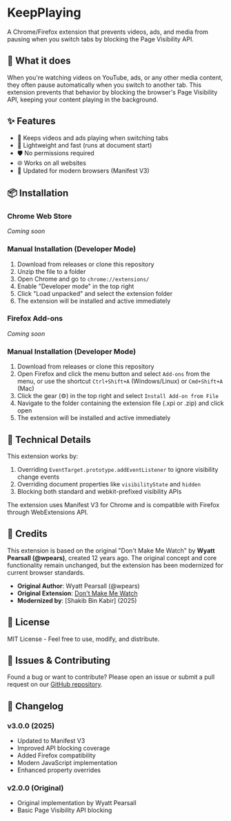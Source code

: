 # KeepPlaying

A Chrome/Firefox extension that prevents videos, ads, and media from pausing when you switch tabs by blocking the Page Visibility API.

## 🎯 What it does

When you're watching videos on YouTube, ads, or any other media content, they often pause automatically when you switch to another tab. This extension prevents that behavior by blocking the browser's Page Visibility API, keeping your content playing in the background.

## ✨ Features

- 🔄 Keeps videos and ads playing when switching tabs
- 🚀 Lightweight and fast (runs at document start)
- 🛡️ No permissions required
- 🌐 Works on all websites
- 🔧 Updated for modern browsers (Manifest V3)

## 📦 Installation

### Chrome Web Store
*Coming soon*

### Manual Installation (Developer Mode)
1. Download from releases or clone this repository
2. Unzip the file to a folder
3. Open Chrome and go to `chrome://extensions/`
4. Enable "Developer mode" in the top right
5. Click "Load unpacked" and select the extension folder
6. The extension will be installed and active immediately

### Firefox Add-ons
*Coming soon*

### Manual Installation (Developer Mode)
1. Download from releases or clone this repository
2. Open Firefox and click the menu button and select `Add-ons` from the menu, or use the shortcut `Ctrl+Shift+A` (Windows/Linux) or `Cmd+Shift+A` (Mac)
4. Click the gear (⚙️) in the top right and select `Install Add-on from File`
5. Navigate to the folder containing the extension file (.xpi or .zip) and click open
6. The extension will be installed and active immediately

## 🔧 Technical Details

This extension works by:
1. Overriding `EventTarget.prototype.addEventListener` to ignore visibility change events
2. Overriding document properties like `visibilityState` and `hidden`
3. Blocking both standard and webkit-prefixed visibility APIs

The extension uses Manifest V3 for Chrome and is compatible with Firefox through WebExtensions API.

## 🤝 Credits

This extension is based on the original "Don't Make Me Watch" by **Wyatt Pearsall (@wpears)**, created 12 years ago. The original concept and core functionality remain unchanged, but the extension has been modernized for current browser standards.

- **Original Author**: Wyatt Pearsall (@wpears)
- **Original Extension**: [Don't Make Me Watch](https://github.com/wpears/dont)
- **Modernized by**: [Shakib Bin Kabir] (2025)

## 📄 License

MIT License - Feel free to use, modify, and distribute.

## 🐛 Issues & Contributing

Found a bug or want to contribute? Please open an issue or submit a pull request on our [GitHub repository](https://github.com/shakibbinkabir/keepplaying).

## 🔄 Changelog

### v3.0.0 (2025)
- Updated to Manifest V3
- Improved API blocking coverage
- Added Firefox compatibility
- Modern JavaScript implementation
- Enhanced property overrides

### v2.0.0 (Original)
- Original implementation by Wyatt Pearsall
- Basic Page Visibility API blocking
